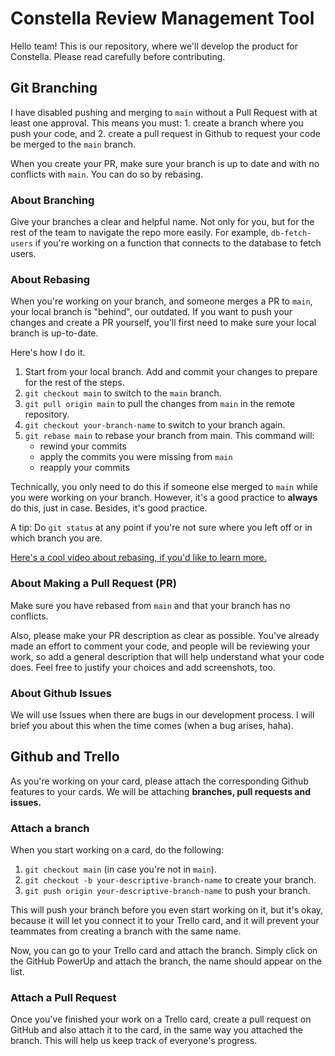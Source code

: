 # Constella Review Management Tool

Hello team! This is our repository, where we'll develop the product for Constella. Please read carefully before contributing.

## Git Branching

I have disabled pushing and merging to `main` without a Pull Request with at least one approval. This means you must: 1. create a branch where you push your code, and 2. create a pull request in Github to request your code be merged to the `main` branch.

When you create your PR, make sure your branch is up to date and with no conflicts with `main`. You can do so by rebasing.

### About Branching
Give your branches a clear and helpful name. Not only for you, but for the rest of the team to navigate the repo more easily. For example, `db-fetch-users` if you're working on a function that connects to the database to fetch users.

### About Rebasing

When you're working on your branch, and someone merges a PR to `main`, your local branch is "behind", our outdated. If you want to push your changes and create a PR yourself, you'll first need to make sure your local branch is up-to-date.

Here's how I do it.

1. Start from your local branch. Add and commit your changes to prepare for the rest of the steps.
2. `git checkout main` to switch to the `main` branch.
3. `git pull origin main` to pull the changes from `main` in the remote repository.
4. `git checkout your-branch-name` to switch to your branch again.
5. `git rebase main` to rebase your branch from main. This command will:
   * rewind your commits
   * apply the commits you were missing from `main`
   * reapply your commits

Technically, you only need to do this if someone else merged to `main` while you were working on your branch. However, it's a good practice to **always** do this, just in case. Besides, it's good practice.

A tip: Do `git status` at any point if you're not sure where you left off or in which branch you are.

[Here's a cool video about rebasing, if you'd like to learn more.](https://www.youtube.com/watch?v=f1wnYdLEpgI&ab_channel=TheModernCoder)

### About Making a Pull Request (PR)

Make sure you have rebased from `main` and that your branch has no conflicts.

Also, please make your PR description as clear as possible. You've already made an effort to comment your code, and people will be reviewing your work, so add a general description that will help understand what your code does. Feel free to justify your choices and add screenshots, too.

### About Github Issues
We will use Issues when there are bugs in our development process. I will brief you about this when the time comes (when a bug arises, haha).

## Github and Trello

As you're working on your card, please attach the corresponding Github features to your cards. We will be attaching **branches, pull requests and issues.**

### Attach a branch

When you start working on a card, do the following:

1. `git checkout main` (in case you're not in `main`).
2. `git checkout -b your-descriptive-branch-name` to create your branch.
3. `git push origin your-descriptive-branch-name` to push your branch.

This will push your branch before you even start working on it, but it's okay, because it will let you connect it to your Trello card, and it will prevent your teammates from creating a branch with the same name.

Now, you can go to your Trello card and attach the branch. Simply click on the GitHub PowerUp and attach the branch, the name should appear on the list.

### Attach a Pull Request

Once you've finished your work on a Trello card, create a pull request on GitHub and also attach it to the card, in the same way you attached the branch. This will help us keep track of everyone's progress.